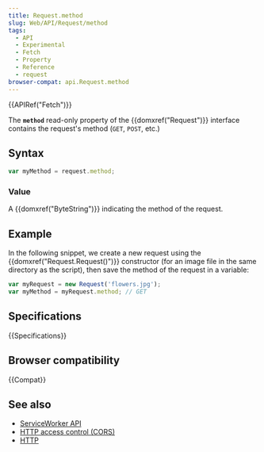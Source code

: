 ```yaml
---
title: Request.method
slug: Web/API/Request/method
tags:
  - API
  - Experimental
  - Fetch
  - Property
  - Reference
  - request
browser-compat: api.Request.method
---
```

{{APIRef("Fetch")}}

The **`method`** read-only property of the
{{domxref("Request")}} interface contains the request's method (`GET`,
`POST`, etc.)

## Syntax

```js
var myMethod = request.method;
```

### Value

A {{domxref("ByteString")}} indicating the method of the request.

## Example

In the following snippet, we create a new request using the
{{domxref("Request.Request()")}} constructor (for an image file in the same directory as
the script), then save the method of the request in a variable:

```js
var myRequest = new Request('flowers.jpg');
var myMethod = myRequest.method; // GET
```

## Specifications

{{Specifications}}

## Browser compatibility

{{Compat}}

## See also

- [ServiceWorker API](/en-US/docs/Web/API/Service_Worker_API)
- [HTTP access control (CORS)](/en-US/docs/Web/HTTP/CORS)
- [HTTP](/en-US/docs/Web/HTTP)
